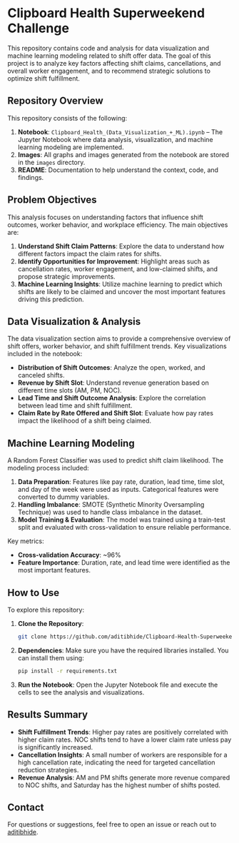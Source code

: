 # Clipboard Health Superweekend Challenge
This repository contains code and analysis for data visualization and machine learning modeling related to shift offer data. The goal of this project is to analyze key factors affecting shift claims, cancellations, and overall worker engagement, and to recommend strategic solutions to optimize shift fulfillment.

## Repository Overview
This repository consists of the following:
1. **Notebook**: `Clipboard_Health_(Data_Visualization_+_ML).ipynb` – The Jupyter Notebook where data analysis, visualization, and machine learning modeling are implemented.
2. **Images**: All graphs and images generated from the notebook are stored in the `images` directory.
3. **README**: Documentation to help understand the context, code, and findings.

## Problem Objectives
This analysis focuses on understanding factors that influence shift outcomes, worker behavior, and workplace efficiency. The main objectives are:
1. **Understand Shift Claim Patterns**: Explore the data to understand how different factors impact the claim rates for shifts.
2. **Identify Opportunities for Improvement**: Highlight areas such as cancellation rates, worker engagement, and low-claimed shifts, and propose strategic improvements.
3. **Machine Learning Insights**: Utilize machine learning to predict which shifts are likely to be claimed and uncover the most important features driving this prediction.

## Data Visualization & Analysis
The data visualization section aims to provide a comprehensive overview of shift offers, worker behavior, and shift fulfillment trends. Key visualizations included in the notebook:
- **Distribution of Shift Outcomes**: Analyze the open, worked, and canceled shifts.
- **Revenue by Shift Slot**: Understand revenue generation based on different time slots (AM, PM, NOC).
- **Lead Time and Shift Outcome Analysis**: Explore the correlation between lead time and shift fulfillment.
- **Claim Rate by Rate Offered and Shift Slot**: Evaluate how pay rates impact the likelihood of a shift being claimed.

## Machine Learning Modeling
A Random Forest Classifier was used to predict shift claim likelihood. The modeling process included:
1. **Data Preparation**: Features like pay rate, duration, lead time, time slot, and day of the week were used as inputs. Categorical features were converted to dummy variables.
2. **Handling Imbalance**: SMOTE (Synthetic Minority Oversampling Technique) was used to handle class imbalance in the dataset.
3. **Model Training & Evaluation**: The model was trained using a train-test split and evaluated with cross-validation to ensure reliable performance.

Key metrics:
- **Cross-validation Accuracy**: ~96%
- **Feature Importance**: Duration, rate, and lead time were identified as the most important features.

## How to Use

To explore this repository:

1. **Clone the Repository**:
   ```sh
   git clone https://github.com/aditibhide/Clipboard-Health-Superweekend-Challenge.git
   ```

2. **Dependencies**:
   Make sure you have the required libraries installed. You can install them using:
   ```sh
   pip install -r requirements.txt
   ```

3. **Run the Notebook**:
   Open the Jupyter Notebook file and execute the cells to see the analysis and visualizations.

## Results Summary
- **Shift Fulfillment Trends**: Higher pay rates are positively correlated with higher claim rates. NOC shifts tend to have a lower claim rate unless pay is significantly increased.
- **Cancellation Insights**: A small number of workers are responsible for a high cancellation rate, indicating the need for targeted cancellation reduction strategies.
- **Revenue Analysis**: AM and PM shifts generate more revenue compared to NOC shifts, and Saturday has the highest number of shifts posted.

## Contact
For questions or suggestions, feel free to open an issue or reach out to [aditibhide](https://github.com/aditibhide).

